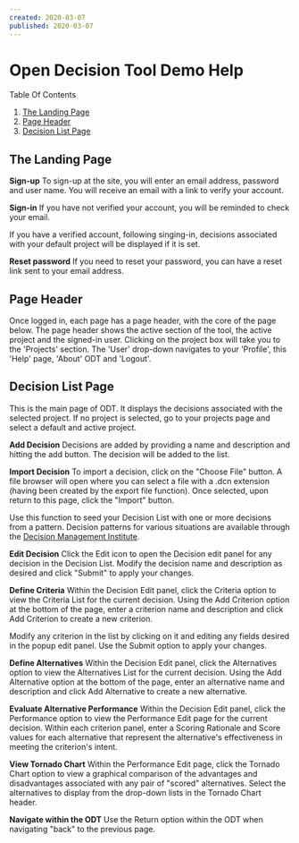 ```yaml
---
created: 2020-03-07
published: 2020-03-07
---
```


# Open Decision Tool Demo Help

Table Of Contents
1.  [The Landing Page](https://coherentdecisionsolutions.com/wp-admin/post.php?post=271&action=edit#)
2.  [Page Header](https://coherentdecisionsolutions.com/wp-admin/post.php?post=271&action=edit#)
3.  [Decision List Page](https://coherentdecisionsolutions.com/wp-admin/post.php?post=271&action=edit#)

## **The Landing Page**

**Sign-up**
To sign-up at the site, you will enter an email address, password and user name. You will receive an email with a link to verify your account.

**Sign-in**
If you have not verified your account, you will be reminded to check your email.

If you have a verified account, following singing-in, decisions associated with your default project will be displayed if it is set.

**Reset password**
If you need to reset your password, you can have a reset link sent to your email address.

## **Page Header**

Once logged in, each page has a page header, with the core of the page below. The page header shows the active section of the tool, the active project and the signed-in user. Clicking on the project box will take you to the 'Projects' section. The 'User' drop-down navigates to your 'Profile', this 'Help' page, 'About' ODT and 'Logout'.

## **Decision List Page**

This is the main page of ODT. It displays the decisions associated with the selected project. If no project is selected, go to your projects page and select a default and active project.

**Add Decision**
Decisions are added by providing a name and description and hitting the add button. The decision will be added to the list.

**Import Decision**
To import a decision, click on the "Choose File" button. A file browser will open where you can select a file with a .dcn extension (having been created by the export file function). Once selected, upon return to this page, click the "Import" button.

Use this function to seed your Decision List with one or more decisions from a pattern. Decision patterns for various situations are available through the [Decision Management Institute](http://dminstitute.org/open-decision-tool-demo-help).

**Edit Decision**
Click the Edit icon to open the Decision edit panel for any decision in the Decision List. Modify the decision name and description as desired and click "Submit" to apply your changes.

**Define Criteria**
Within the Decision Edit panel, click the Criteria option to view the Criteria List for the current decision. Using the Add Criterion option at the bottom of the page, enter a criterion name and description and click Add Criterion to create a new criterion.

Modify any criterion in the list by clicking on it and editing any fields desired in the popup edit panel. Use the Submit option to apply your changes.

**Define Alternatives**
Within the Decision Edit panel, click the Alternatives option to view the Alternatives List for the current decision. Using the Add Alternative option at the bottom of the page, enter an alternative name and description and click Add Alternative to create a new alternative.

**Evaluate Alternative Performance**
Within the Decision Edit panel, click the Performance option to view the Performance Edit page for the current decision. Within each criterion panel, enter a Scoring Rationale and Score values for each alternative that represent the alternative's effectiveness in meeting the criterion's intent.

**View Tornado Chart**
Within the Performance Edit page, click the Tornado Chart option to view a graphical comparison of the advantages and disadvantages associated with any pair of "scored" alternatives. Select the alternatives to display from the drop-down lists in the Tornado Chart header.

**Navigate within the ODT**
Use the Return option within the ODT when navigating "back" to the previous page.